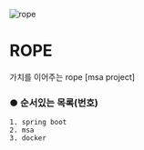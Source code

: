 
![rope](https://user-images.githubusercontent.com/89494907/182028574-9d6feebb-c1f3-4a88-bd67-8fa693030508.jpg)

# ROPE
가치를 이어주는 rope [msa project]

### ● 순서있는 목록(번호)
```
1. spring boot
2. msa
3. docker
```

